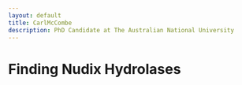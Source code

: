 ```yaml
---
layout: default
title: CarlMcCombe
description: PhD Candidate at The Australian National University
---
```

# Finding Nudix Hydrolases
